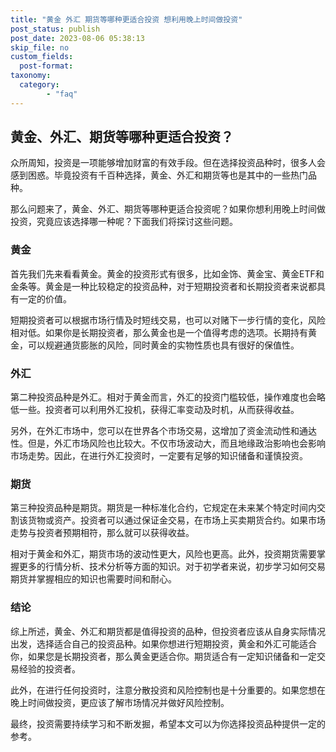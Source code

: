 ```yaml
---
title: "黄金 外汇 期货等哪种更适合投资 想利用晚上时间做投资"
post_status: publish
post_date: 2023-08-06 05:38:13
skip_file: no
custom_fields: 
  post-format: 
taxonomy:
  category:
        - "faq"
---
```


## 黄金、外汇、期货等哪种更适合投资？

众所周知，投资是一项能够增加财富的有效手段。但在选择投资品种时，很多人会感到困惑。毕竟投资有千百种选择，黄金、外汇和期货等也是其中的一些热门品种。

那么问题来了，黄金、外汇、期货等哪种更适合投资呢？如果你想利用晚上时间做投资，究竟应该选择哪一种呢？下面我们将探讨这些问题。

### 黄金

首先我们先来看看黄金。黄金的投资形式有很多，比如金饰、黄金宝、黄金ETF和金条等。黄金是一种比较稳定的投资品种，对于短期投资者和长期投资者来说都具有一定的价值。

短期投资者可以根据市场行情及时短线交易，也可以对赌下一步行情的变化，风险相对低。如果你是长期投资者，那么黄金也是一个值得考虑的选项。长期持有黄金，可以规避通货膨胀的风险，同时黄金的实物性质也具有很好的保值性。

### 外汇

第二种投资品种是外汇。相对于黄金而言，外汇的投资门槛较低，操作难度也会略低一些。投资者可以利用外汇投机，获得汇率变动及时机，从而获得收益。

另外，在外汇市场中，您可以在世界各个市场交易，这增加了资金流动性和通达性。但是，外汇市场风险也比较大。不仅市场波动大，而且地缘政治影响也会影响市场走势。因此，在进行外汇投资时，一定要有足够的知识储备和谨慎投资。

### 期货

第三种投资品种是期货。期货是一种标准化合约，它规定在未来某个特定时间内交割该货物或资产。投资者可以通过保证金交易，在市场上买卖期货合约。如果市场走势与投资者预期相符，那么就可以获得收益。

相对于黄金和外汇，期货市场的波动性更大，风险也更高。此外，投资期货需要掌握更多的行情分析、技术分析等方面的知识。对于初学者来说，初步学习如何交易期货并掌握相应的知识也需要时间和耐心。

### 结论

综上所述，黄金、外汇和期货都是值得投资的品种，但投资者应该从自身实际情况出发，选择适合自己的投资品种。如果你想进行短期投资，黄金和外汇可能适合你，如果您是长期投资者，那么黄金更适合你。期货适合有一定知识储备和一定交易经验的投资者。

此外，在进行任何投资时，注意分散投资和风险控制也是十分重要的。如果您想在晚上时间做投资，更应该了解市场情况并做好风险控制。

最终，投资需要持续学习和不断发掘，希望本文可以为你选择投资品种提供一定的参考。
